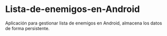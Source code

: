 # Lista-de-enemigos-en-Android
Aplicación para gestionar lista de enemigos en Android, almacena los datos de forma persistente.
